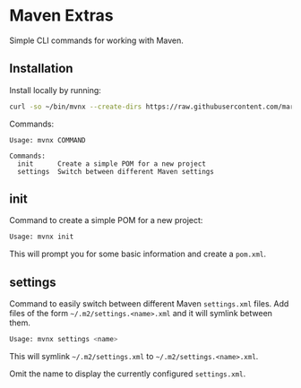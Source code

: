 # Maven Extras

Simple CLI commands for working with Maven.

## Installation

Install locally by running:

```bash
curl -so ~/bin/mvnx --create-dirs https://raw.githubusercontent.com/markhobson/mvnx/master/mvnx && chmod +x ~/bin/mvnx
```

Commands:

```
Usage: mvnx COMMAND

Commands:
  init      Create a simple POM for a new project
  settings  Switch between different Maven settings
```

## init

Command to create a simple POM for a new project:

```bash
Usage: mvnx init
```

This will prompt you for some basic information and create a `pom.xml`.

## settings

Command to easily switch between different Maven `settings.xml` files. Add files
of the form `~/.m2/settings.<name>.xml` and it will symlink between them.

```bash
Usage: mvnx settings <name>
```

This will symlink `~/.m2/settings.xml` to `~/.m2/settings.<name>.xml`.

Omit the name to display the currently configured `settings.xml`.
